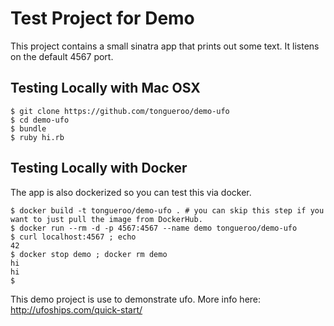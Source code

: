 # Test Project for Demo

This project contains a small sinatra app that prints out some text.  It listens on the default 4567 port.

## Testing Locally with Mac OSX

    $ git clone https://github.com/tongueroo/demo-ufo
    $ cd demo-ufo
    $ bundle
    $ ruby hi.rb

## Testing Locally with Docker

The app is also dockerized so you can test this via docker.

    $ docker build -t tongueroo/demo-ufo . # you can skip this step if you want to just pull the image from DockerHub.
    $ docker run --rm -d -p 4567:4567 --name demo tongueroo/demo-ufo
    $ curl localhost:4567 ; echo
    42
    $ docker stop demo ; docker rm demo
    hi
    hi
    $

This demo project is use to demonstrate ufo. More info here: http://ufoships.com/quick-start/
